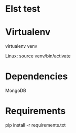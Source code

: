 # Elst test

# Virtualenv
virtualenv venv

Linux: source venv/bin/activate

# Dependencies
MongoDB

# Requirements
pip install -r requirements.txt